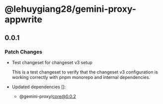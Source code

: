# @lehuygiang28/gemini-proxy-appwrite

## 0.0.1

### Patch Changes

- Test changeset for changeset v3 setup

    This is a test changeset to verify that the changeset v3 configuration is working correctly with pnpm monorepo and internal dependencies.

- Updated dependencies []:
    - @gemini-proxy/core@0.0.2
